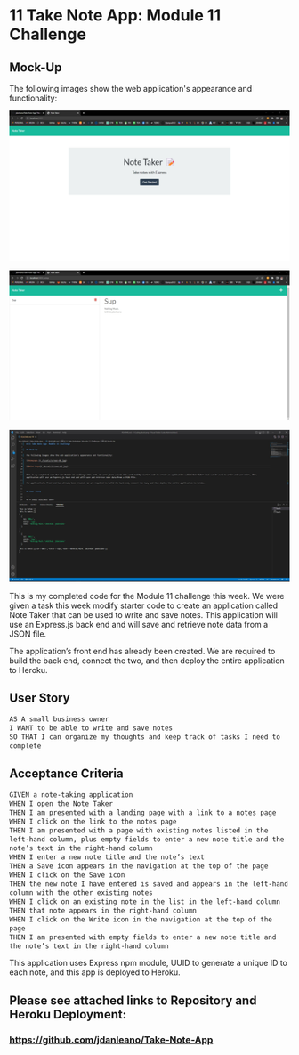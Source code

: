# 11 Take Note App: Module 11 Challenge

## Mock-Up

The following images show the web application's appearance and functionality:

![Homepage.](./Assets/screen-01.jpg)

![Notes Page](./Assets/screen-02.jpg)

![VS Code Page](./Assets/screen-03.jpg)


This is my completed code for the Module 11 challenge this week. We were given a task this week modify starter code to create an application called Note Taker that can be used to write and save notes. This application will use an Express.js back end and will save and retrieve note data from a JSON file.

The application’s front end has already been created. We are required to build the back end, connect the two, and then deploy the entire application to Heroku.


## User Story

```
AS A small business owner
I WANT to be able to write and save notes
SO THAT I can organize my thoughts and keep track of tasks I need to complete
```


## Acceptance Criteria

```
GIVEN a note-taking application
WHEN I open the Note Taker
THEN I am presented with a landing page with a link to a notes page
WHEN I click on the link to the notes page
THEN I am presented with a page with existing notes listed in the left-hand column, plus empty fields to enter a new note title and the note’s text in the right-hand column
WHEN I enter a new note title and the note’s text
THEN a Save icon appears in the navigation at the top of the page
WHEN I click on the Save icon
THEN the new note I have entered is saved and appears in the left-hand column with the other existing notes
WHEN I click on an existing note in the list in the left-hand column
THEN that note appears in the right-hand column
WHEN I click on the Write icon in the navigation at the top of the page
THEN I am presented with empty fields to enter a new note title and the note’s text in the right-hand column
```

This application uses Express npm module, UUID to generate a unique ID to each note, and this app is deployed to Heroku.

## Please see attached links to Repository and Heroku Deployment:
### https://github.com/jdanleano/Take-Note-App
### 